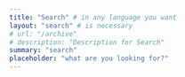 ```yaml
---
title: "Search" # in any language you want
layout: "search" # is necessary
# url: "/archive"
# description: "Description for Search"
summary: "search"
placeholder: "what are you looking for?"
---
```

